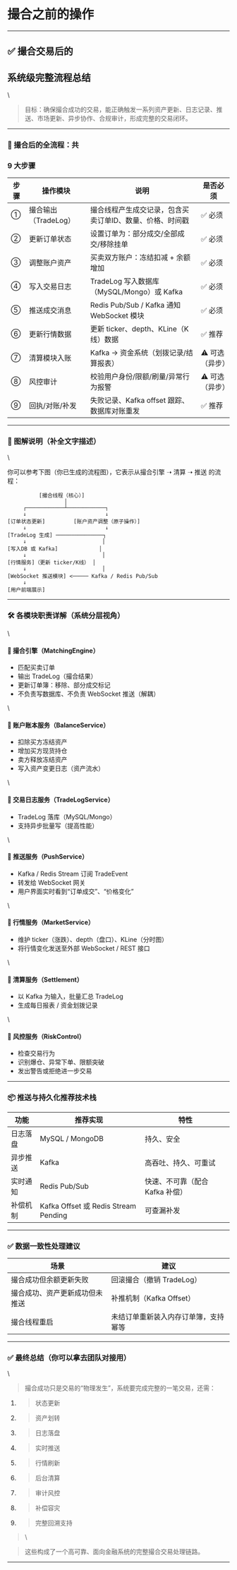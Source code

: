 # 撮合之前的操作



***

## ✅ 撮合交易后的

## 系统级完整流程总结

\


> 目标：确保撮合成功的交易，能正确触发一系列资产更新、日志记录、推送、市场更新、异步协作、合规审计，形成完整的交易闭环。

***

### 🧩 撮合后的全流程：共&#x20;

### 9 大步骤

| 步骤 | 操作模块           | 说明                                    | 是否必须      |
| -- | -------------- | ------------------------------------- | --------- |
| ①  | 撮合输出（TradeLog） | 撮合线程产生成交记录，包含买卖订单ID、数量、价格、时间戳         | ✅ 必须      |
| ②  | 更新订单状态         | 设置订单为：部分成交/全部成交/移除挂单                  | ✅ 必须      |
| ③  | 调整账户资产         | 买卖双方账户：冻结扣减 + 余额增加                    | ✅ 必须      |
| ④  | 写入交易日志         | TradeLog 写入数据库（MySQL/Mongo）或 Kafka    | ✅ 必须      |
| ⑤  | 推送成交消息         | Redis Pub/Sub / Kafka 通知 WebSocket 模块 | ✅ 必须      |
| ⑥  | 更新行情数据         | 更新 ticker、depth、KLine（K线）数据           | ✅ 推荐      |
| ⑦  | 清算模块入账         | Kafka -> 资金系统（划拨记录/结算报表）              | ⚠️ 可选（异步） |
| ⑧  | 风控审计           | 校验用户身份/限额/刷量/异常行为报警                   | ⚠️ 可选（异步） |
| ⑨  | 回执/对账/补发       | 失败记录、Kafka offset 跟踪、数据库对账重发          | ✅ 推荐      |

***

### 🧠 图解说明（补全文字描述）

\


你可以参考下图（你已生成的流程图），它表示从撮合引擎 ➝ 清算 ➝ 推送 的流程：

```
          [撮合线程（核心）]
                  │
     ┌────────────┴────────────┐
     ↓                         ↓
[订单状态更新]         [账户资产调整（原子操作）]
     ↓                         ↓
[TradeLog 生成] ───────────────┐
     ↓                        │
[写入DB 或 Kafka]             │
     ↓                        │
[行情服务]（更新 ticker/K线） │
     ↓                        │
[WebSocket 推送模块] <───── Kafka / Redis Pub/Sub
     ↓
[用户前端展示]
```

***

### 🛠 各模块职责详解（系统分层视角）

\


#### 🔹 撮合引擎（MatchingEngine）

* 匹配买卖订单
* 输出 TradeLog（撮合结果）
* 更新订单簿：移除、部分成交标记
* 不负责写数据库、不负责 WebSocket 推送（解耦）

\


#### 🔹 账户账本服务（BalanceService）

* 扣除买方冻结资产
* 增加买方现货持仓
* 卖方释放冻结资产
* 写入资产变更日志（资产流水）

\


#### 🔹 交易日志服务（TradeLogService）

* TradeLog 落库（MySQL/Mongo）
* 支持异步批量写（提高性能）

\


#### 🔹 推送服务（PushService）

* Kafka / Redis Stream 订阅 TradeEvent
* 转发给 WebSocket 网关
* 用户界面实时看到“订单成交”、“价格变化”

\


#### 🔹 行情服务（MarketService）

* 维护 ticker（涨跌）、depth（盘口）、KLine（分时图）
* 将行情变化发送至外部 WebSocket / REST 接口

\


#### 🔹 清算服务（Settlement）

* 以 Kafka 为输入，批量汇总 TradeLog
* 生成每日报表 / 资金划拨记录

\


#### 🔹 风控服务（RiskControl）

* 检查交易行为
* 识别爆仓、异常下单、限额突破
* 发出警告或拒绝进一步交易

***

### 📦 推送与持久化推荐技术栈

| 功能   | 推荐实现                                | 特性                  |
| ---- | ----------------------------------- | ------------------- |
| 日志落盘 | MySQL / MongoDB                     | 持久、安全               |
| 异步推送 | Kafka                               | 高吞吐、持久、可重试          |
| 实时通知 | Redis Pub/Sub                       | 快速、不可靠（配合 Kafka 补偿） |
| 补偿机制 | Kafka Offset 或 Redis Stream Pending | 可查漏补发               |

***

### ✅ 数据一致性处理建议

| 场景              | 建议                 |
| --------------- | ------------------ |
| 撮合成功但余额更新失败     | 回滚撮合（撤销 TradeLog）  |
| 撮合成功、资产更新成功但未推送 | 补推机制（Kafka Offset） |
| 撮合线程重启          | 未结订单重新装入内存订单簿，支持幂等 |

***

### ✅ 最终总结（你可以拿去团队对接用）

\


> 撮合成功只是交易的“物理发生”，系统要完成完整的一笔交易，还需：

1. > 状态更新
2. > 资产划转
3. > 日志落盘
4. > 实时推送
5. > 行情刷新
6. > 后台清算
7. > 审计风控
8. > 补偿容灾
9. > 完整回溯支持

> \
>

> 这些构成了一个高可靠、面向金融系统的完整撮合交易处理链路。

***


